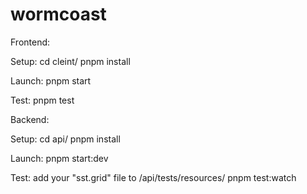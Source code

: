 # wormcoast

Frontend:

  Setup:
    cd cleint/
    pnpm install
    
  Launch: 
    pnpm start
    
  Test:
    pnpm test


Backend:

  Setup:
    cd api/
    pnpm install
    
  Launch:
    pnpm start:dev
    
  Test:
    add your "sst.grid" file to /api/tests/resources/
    pnpm test:watch
    
